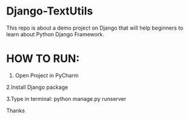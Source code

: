 # Django-TextUtils
This repo is about a demo project on Django that will help beginners to learn about Python Django Framework.

# HOW TO RUN:

1. Open Project in PyCharm

2.Install Django package

3.Type in terminal: python manage.py runserver

Thanks

